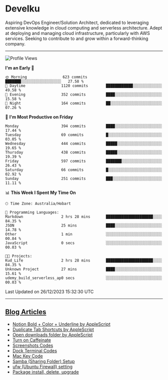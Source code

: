 <h1> Develku </h1>

Aspiring DevOps Engineer/Solution Architect, dedicated to leveraging extensive knowledge in cloud computing and serverless architecture. Adept at deploying and managing cloud infrastructure, particularly with AWS services. Seeking to contribute to and grow within a forward-thinking company.


---

<!--START_SECTION:waka-->
![Profile Views](http://img.shields.io/badge/Profile%20Views-10-blue)

**I'm an Early 🐤** 

```text
🌞 Morning                623 commits         ███████░░░░░░░░░░░░░░░░░░   27.58 % 
🌆 Daytime                1120 commits        ████████████░░░░░░░░░░░░░   49.58 % 
🌃 Evening                352 commits         ████░░░░░░░░░░░░░░░░░░░░░   15.58 % 
🌙 Night                  164 commits         ██░░░░░░░░░░░░░░░░░░░░░░░   07.26 % 
```
📅 **I'm Most Productive on Friday** 

```text
Monday                   394 commits         ████░░░░░░░░░░░░░░░░░░░░░   17.44 % 
Tuesday                  69 commits          █░░░░░░░░░░░░░░░░░░░░░░░░   03.05 % 
Wednesday                444 commits         █████░░░░░░░░░░░░░░░░░░░░   19.65 % 
Thursday                 438 commits         █████░░░░░░░░░░░░░░░░░░░░   19.39 % 
Friday                   597 commits         ███████░░░░░░░░░░░░░░░░░░   26.43 % 
Saturday                 66 commits          █░░░░░░░░░░░░░░░░░░░░░░░░   02.92 % 
Sunday                   251 commits         ███░░░░░░░░░░░░░░░░░░░░░░   11.11 % 
```


📊 **This Week I Spent My Time On** 

```text
🕑︎ Time Zone: Australia/Hobart

💬 Programming Languages: 
Markdown                 2 hrs 28 mins       █████████████████████░░░░   84.35 % 
JSON                     25 mins             ████░░░░░░░░░░░░░░░░░░░░░   14.78 % 
Other                    1 min               ░░░░░░░░░░░░░░░░░░░░░░░░░   00.84 % 
JavaScript               0 secs              ░░░░░░░░░░░░░░░░░░░░░░░░░   00.03 % 

🐱‍💻 Projects: 
Kud_Life                 2 hrs 28 mins       █████████████████████░░░░   84.35 % 
Unknown Project          27 mins             ████░░░░░░░░░░░░░░░░░░░░░   15.61 % 
udemy_build_serverless_ap0 secs              ░░░░░░░░░░░░░░░░░░░░░░░░░   00.03 % 
```


 Last Updated on 26/12/2023 15:32:30 UTC
<!--END_SECTION:waka-->

---

## [Blog Articles](https://my-digital-garden-green-seven.vercel.app/)

<!--START_SECTION:blog-->
- [Notion Bold + Color + Underline by AppleScript](https://my-digital-garden-green-seven.vercel.app/3-resource/mac-tips/notion-bold-color-underline-by-apple-script/)
- [Duplicate Tab Shortcuts by AppleScript](https://my-digital-garden-green-seven.vercel.app/3-resource/mac-tips/duplicate-tab-shortcuts-by-apple-script/)
- [Open downloads folder by AppleScript](https://my-digital-garden-green-seven.vercel.app/3-resource/mac-tips/open-downloads-folder-by-apple-script/)
- [Turn on Caffeinate](https://my-digital-garden-green-seven.vercel.app/3-resource/mac-tips/turn-on-caffeinate/)
- [Screenshots Codes](https://my-digital-garden-green-seven.vercel.app/3-resource/mac-tips/screenshots-codes/)
- [Dock Terminal Codes](https://my-digital-garden-green-seven.vercel.app/3-resource/mac-tips/dock-terminal-codes/)
- [Mac Key Code](https://my-digital-garden-green-seven.vercel.app/3-resource/mac-tips/mac-key-code/)
- [Samba (Sharing Folder) Setup](https://my-digital-garden-green-seven.vercel.app/3-resource/ubuntu-linux/samba-sharing-folder-setup/)
- [ufw (Ubuntu Firewall) setting](https://my-digital-garden-green-seven.vercel.app/3-resource/ubuntu-linux/ufw-ubuntu-firewall-setting/)
- [Package install, delete, upgrade](https://my-digital-garden-green-seven.vercel.app/apt/package-install-delete-upgrade/)
<!--END_SECTION:blog-->
